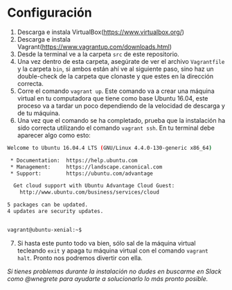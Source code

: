 # Configuración
1. Descarga e instala VirtualBox(https://www.virtualbox.org/)
2. Descarga e instala Vagrant(https://www.vagrantup.com/downloads.html)
3. Desde la terminal ve a la carpeta `src` de este repositorio.
4. Una vez dentro de esta carpeta, asegúrate de ver el archivo `Vagrantfile` y la carpeta `bin`, si ambos están ahí ve al siguiente paso, sino haz un double-check de la carpeta que clonaste y que estes en la dirección correcta.
5. Corre el comando `vagrant up`. Este comando va a crear una máquina virtual en tu computadora que tiene como base Ubuntu 16.04, este proceso va a tardar un poco dependiendo de la velocidad de descarga y de tu máquina.
6. Una vez que el comando se ha completado, prueba que la instalación ha sido correcta utilizando el comando `vagrant ssh`. En tu terminal debe aparecer algo como esto:
```bash
Welcome to Ubuntu 16.04.4 LTS (GNU/Linux 4.4.0-130-generic x86_64)

 * Documentation:  https://help.ubuntu.com
 * Management:     https://landscape.canonical.com
 * Support:        https://ubuntu.com/advantage

  Get cloud support with Ubuntu Advantage Cloud Guest:
    http://www.ubuntu.com/business/services/cloud

5 packages can be updated.
4 updates are security updates.


vagrant@ubuntu-xenial:~$
```
7. Si hasta este punto todo va bien, sólo sal de la máquina virtual tecleando `exit` y apaga tu máquina virtual con el comando `vagrant halt`. Pronto nos podremos divertir con ella.

_Si tienes problemas durante la instalación no dudes en buscarme en Slack como @wnegrete para ayudarte a solucionarlo lo más pronto posible._